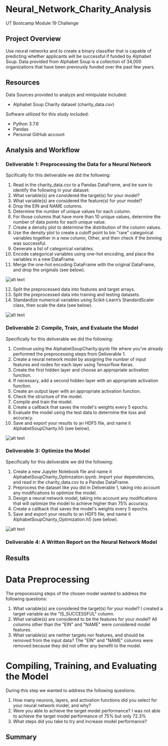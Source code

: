 # Neural_Network_Charity_Analysis

UT Bootcamp Module 19 Challenge

## Project Overview
Use neural networks and to create a binary classifier that is capable of predicting whether applicants will be successful if funded by Alphabet Soup. Data provided from Alphabet Soup is a collection of 34,000 organizations that have been previously funded over the past few years.

## Resources
Data Sources provided to analyze and minipulate included:
- Alphabet Soup Charity dataset (charity_data.csv)

Software utilized for this study included:
- Python 3.7.6
- Pandas
- Personal GitHub account

## Analysis and Workflow

### Deliverable 1: Preprocessing the Data for a Neural Network
Spcifically for this deliverable we did the following:

1. Read in the charity_data.csv to a Pandas DataFrame, and be sure to identify the following in your dataset:
2. What variable(s) are considered the target(s) for your model?
3. What variable(s) are considered the feature(s) for your model?
4. Drop the EIN and NAME columns.
5. Determine the number of unique values for each column.
6. For those columns that have more than 10 unique values, determine the number of data points for each unique value.
7. Create a density plot to determine the distribution of the column values.
8. Use the density plot to create a cutoff point to bin "rare" categorical variables together in a new column, Other, and then check if the binning was successful.
9. Generate a list of categorical variables.
10. Encode categorical variables using one-hot encoding, and place the variables in a new DataFrame.
11. Merge the one-hot encoding DataFrame with the original DataFrame, and drop the originals (see below).

![alt text](https://github.com/austin020269/Neural_Network_Charity_Analysis/blob/main/Deli1_1.PNG)

12. Split the preprocessed data into features and target arrays.
13. Split the preprocessed data into training and testing datasets.
14. Standardize numerical variables using Scikit-Learn’s StandardScaler class, then scale the data (see below).

![alt text](https://github.com/austin020269/Neural_Network_Charity_Analysis/blob/main/Deli1_2.PNG)

### Deliverable 2: Compile, Train, and Evaluate the Model
Specifically for this deliverable we did the following:

1. Continue using the AlphabetSoupCharity.ipynb file where you’ve already performed the preprocessing steps from Deliverable 1.
2. Create a neural network model by assigning the number of input features and nodes for each layer using Tensorflow Keras.
3. Create the first hidden layer and choose an appropriate activation function.
4. If necessary, add a second hidden layer with an appropriate activation function.
5. Create an output layer with an appropriate activation function.
6. Check the structure of the model.
7. Compile and train the model.
8. Create a callback that saves the model's weights every 5 epochs.
9. Evaluate the model using the test data to determine the loss and accuracy.
9. Save and export your results to an HDF5 file, and name it AlphabetSoupCharity.h5 (see below). 

![alt text](https://github.com/austin020269/Neural_Network_Charity_Analysis/blob/main/Deli2_1.PNG)

### Deliverable 3: Optimize the Model
Specifically for this deliverable we did the following:

1. Create a new Jupyter Notebook file and name it AlphabetSoupCharity_Optimzation.ipynb. Import your dependencies, and read in the charity_data.csv to a Pandas DataFrame. 
2. Preprocess the dataset like you did in Deliverable 1, taking into account any modifications to optimize the model. 
3. Design a neural network model, taking into account any modifications that will optimize the model to achieve higher than 75% accuracy. 
4. Create a callback that saves the model's weights every 5 epochs. 
5. Save and export your results to an HDF5 file, and name it AlphabetSoupCharity_Optimization.h5 (see below).

![alt text](https://github.com/austin020269/Neural_Network_Charity_Analysis/blob/main/Deli3_1.PNG)

### Deliverable 4: A Written Report on the Neural Network Model
## Results 

# Data Preprocessing
The prepocessing steps of the chosen model wanted to address the following questions:
1. What variable(s) are considered the target(s) for your model?  I created a target variable as the "IS_SUCCESSFUL" column.
2. What variable(s) are considered to be the features for your model?  All columns other than the "EIN" and "NAME" were considered model features.
3. What variable(s) are neither targets nor features, and should be removed from the input data?  The "EIN" and "NAME" columns were removed because they did not offrer any benefit to the model.

# Compiling, Training, and Evaluating the Model
During this step we wanted to address the following questions:
1. How many neurons, layers, and activation functions did you select for your neural network model, and why?
2. Were you able to achieve the target model performance?  I was not able to achieve the target model performance of 75% but only 72.3%
3. What steps did you take to try and increase model performance?

## Summary
